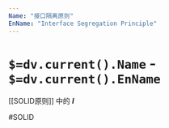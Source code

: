 ```yaml
---
Name: "接口隔离原则"
EnName: "Interface Segregation Principle"
---
```

# `$=dv.current().Name` - `$=dv.current().EnName`

[[SOLID原则]] 中的 ***I***

#SOLID 